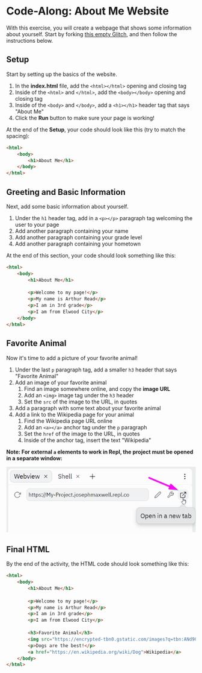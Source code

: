 # Code-Along: About Me Website
With this exercise, you will create a webpage that shows some information about yourself. Start by forking [this empty Glitch](https://glitch.com/edit/#!/remix/emptyweb101), and then follow the instructions below.

## Setup
Start by setting up the basics of the website.

1. In the **index.html** file, add the `<html></html>` opening and closing tag
1. Inside of the `<html>` and `</html>`, add the `<body></body>` opening and closing tag
1. Inside of the `<body>` and `</body>`, add a `<h1></h1>` header tag that says "About Me"
1. Click the **Run** button to make sure your page is working!

At the end of the **Setup**, your code should look like this (try to match the spacing):

```html
<html>
    <body>
        <h1>About Me</h1>
    </body>
</html>
```

## Greeting and Basic Information
Next, add some basic information about yourself.

1. Under the `h1` header tag, add in a `<p></p>` paragraph tag welcoming the user to your page
1. Add another paragraph containing your name
1. Add another paragraph containing your grade level
1. Add another paragraph containing your hometown

At the end of this section, your code should look something like this:

```html
<html>
    <body>
        <h1>About Me</h1>

        <p>Welcome to my page!</p>
        <p>My name is Arthur Read</p>
        <p>I am in 3rd grade</p>
        <p>I am from Elwood City</p>
    </body>
</html>
```

## Favorite Animal
Now it's time to add a picture of your favorite animal!

1. Under the last `p` paragraph tag, add a smaller `h3` header that says "Favorite Animal"
1. Add an image of your favorite animal
    1. Find an image somewhere online, and copy the **image URL**
    1. Add an `<img>` image tag under the `h3` header
    1. Set the `src` of the image to the URL, in quotes
1. Add a paragraph with some text about your favorite animal
1. Add a link to the Wikipedia page for your animal
    1. Find the Wikipedia page URL online
    1. Add an `<a></a>` anchor tag under the `p` paragraph
    1. Set the `href` of the image to the URL, in quotes
    1. Inside of the anchor tag, insert the text "Wikipedia"

**Note: For external `a` elements to work in Repl, the project must be opened in a separate window:**

![](../Assets/OpenInNewTab.png)

## Final HTML
By the end of the activity, the HTML code should look something like this:

```html
<html>
    <body>
        <h1>About Me</h1>

        <p>Welcome to my page!</p>
        <p>My name is Arthur Read</p>
        <p>I am in 3rd grade</p>
        <p>I am from Elwood City</p>

        <h3>Favorite Animal</h3>
        <img src="https://encrypted-tbn0.gstatic.com/images?q=tbn:ANd9GcSRHWrjkHIyyV_Rit7glavKHKa5htLmnC0Z5w&usqp=CAU" />
        <p>Dogs are the best!</p>
        <a href="https://en.wikipedia.org/wiki/Dog">Wikipedia</a>
    </body>
</html>
```
